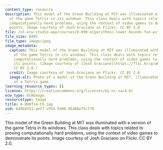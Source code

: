 ```yaml
---
content_type: resource
description: This model of the Green Building at MIT was illuminated with a version
  of the game Tetris in its windows. This class deals with topics related to proving
  computationally hard problems, using the context of video games to demonstrate its
  points. Image courtesy of Josh Graciano on Flickr. CC BY 2.0.
file: /ol-ocw-studio-app/courses/6-890-algorithmic-lower-bounds-fun-with-hardness-proofs-fall-2014/bd4b8351aef7c954540806488e75cf76_6-890f14-th.jpg
file_size: 8485
file_type: image/jpeg
image_metadata:
  caption: This model of the Green Building at MIT was illuminated with a version
    of the game Tetris in its windows. This class deals with topics related to proving
    computationally hard problems, using the context of video games to demonstrate
    its points. (Image courtesy of [Josh Graciano](https://flic.kr/p/aHPSVR) on Flickr.
    CC BY 2.0.)
  credit: Image courtesy of Josh Graciano on Flickr. CC BY 2.0.
  image-alt: Photo of a model of the Green Building at MIT, illuminated with a version
    of a Tetris game.
learning_resource_types: []
license: https://creativecommons.org/licenses/by-nc-sa/4.0/
ocw_type: OCWImage
resourcetype: Image
title: 6-890f14-th.jpg
uid: bd4b8351-aef7-c954-5408-06488e75cf76
---
```

This model of the Green Building at MIT was illuminated with a version of the game Tetris in its windows. This class deals with topics related to proving computationally hard problems, using the context of video games to demonstrate its points. Image courtesy of Josh Graciano on Flickr. CC BY 2.0.
